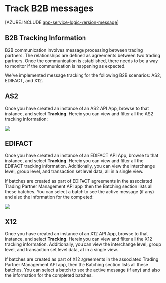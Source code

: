 <properties 
   pageTitle="Track B2B messages in your logic apps in Azure App Service | Microsoft Azure" 
   description="This topic covers tracking of B2B processing" 
   services="app-service\logic" 
   documentationCenter=".net,nodejs,java" 
   authors="rajram" 
   manager="erikre" 
   editor=""/>

<tags
   ms.service="app-service-logic"
   ms.devlang="multiple"
   ms.topic="article"
   ms.tgt_pltfrm="na"
   ms.workload="integration" 
   ms.date="04/20/2016"
   ms.author="rajram"/>


# Track B2B messages

[AZURE.INCLUDE [app-service-logic-version-message](../../includes/app-service-logic-version-message.md)]

## B2B Tracking Information
B2B communication involves message processing between trading partners. The relationships are defined as agreements between two trading partners. Once the communication is established, there needs to be a way to monitor if the communication is happening as expected. 

We've implemented message tracking for the following B2B scenarios: AS2, EDIFACT, and X12.

## AS2
Once you have created an instance of an AS2 API App, browse to that instance, and select **Tracking**. Herein you can view and filter all the AS2 tracking information:  

![][1]  

## EDIFACT
Once you have created an instance of an EDIFACT API App, browse to that instance, and select **Tracking**. Herein you can view and filter all the EDIFACT tracking information. Additionally, you can view the interchange level, group level, and transaction set level data, all in a single view. 

If batches are created as part of EDIFACT agreements in the associated Trading Partner Management API app, then the Batching section lists all these batches. You can select a batch to see the active message (if any) and also the information for the completed:  

![][2]      

## X12
Once you have created an instance of an X12 API App, browse to that instance, and select **Tracking**. Herein you can view and filter all the X12 tracking information. Additionally, you can view the interchange level, group level, and transaction set level data, all in a single view.

If batches are created as part of X12 agreements in the associated Trading Partner Management API app, then the Batching section lists all these batches. You can select a batch to see the active message (if any) and also the information for the completed batches.

<!--Image references-->
[1]: ./media/app-service-logic-track-b2b-messages/AS2Tracking.png
[2]: ./media/app-service-logic-track-b2b-messages/EDIFACTTracking.png
